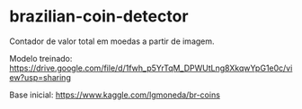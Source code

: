 # brazilian-coin-detector
Contador de valor total em moedas a partir de imagem.

Modelo treinado: https://drive.google.com/file/d/1fwh_p5YrTqM_DPWUtLng8XkqwYpG1e0c/view?usp=sharing

Base inicial: https://www.kaggle.com/lgmoneda/br-coins
